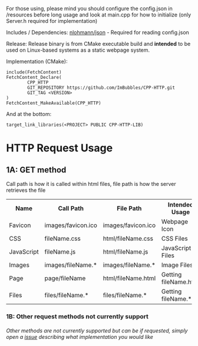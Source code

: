 For those using, please mind you should configure the config.json in /resources before long usage and look at main.cpp for how to initialize (only Server.h required for implementation)

Includes / Dependencies:
[nlohmann/json](https://github.com/nlohmann/json) - Required for reading config.json

Release:
Release binary is from CMake executable build and **intended** to be used on Linux-based systems as a static webpage system.

Implementation (CMake):
```
include(FetchContent)
FetchContent_Declare(
        CPP_HTTP
        GIT_REPOSITORY https://github.com/ImBubbles/CPP-HTTP.git
        GIT_TAG <VERSION>
)
FetchContent_MakeAvailable(CPP_HTTP)
```
And at the bottom:
```
target_link_libraries(<PROJECT> PUBLIC CPP-HTTP-LIB)
```

<h1>HTTP Request Usage</h1>
<h2>1A: GET method</h3>
<p>Call path is how it is called within html files, file path is how the server retrieves the file</p>
<table>
  <tr>
    <th>Name</th>
    <th>Call Path</th>
    <th>File Path</th>
    <th>Intended Usage</th>
    <th>Forced Path</th>
  </tr>
  <tr>
    <td>Favicon</td>
    <td>images/favicon.ico</td>
    <td>images/favicon.ico</td>
    <td>Webpage Icon</td>
    <td>true</td>
  </tr>
  <tr>
    <td>CSS</td>
    <td>fileName.css</td>
    <td>html/fileName.css</td>
    <td>CSS Files</td>
    <td>true</td>
  </tr>
  <tr>
    <td>JavaScript</td>
    <td>fileName.js</td>
    <td>html/fileName.js</td>
    <td>JavaScript Files</td>
    <td>true</td>
  </tr>
  <tr>
    <td>Images</td>
    <td>images/fileName.*</td>
    <td>images/fileName.*</td>
    <td>Image Files</td>
    <td>false</td>
  </tr>
  <tr>
    <td>Page</td>
    <td>page/fileName</td>
    <td>html/fileName.html</td>
    <td>Getting fileName.html</td>
    <td>true</td>
  </tr>
  <tr>
    <td>Files</td>
    <td>files/fileName.*</td>
    <td>files/fileName.*</td>
    <td>Getting fileName.*</td>
    <td>false</td>
  </tr>
</table>
<h3>1B: Other request methods not currently support</h3>
<h6>Other methods are not currently supported but can be if requested, simply open a <a href="https://github.com/ImBubbles/CPP-HTTP/issues">issue</a> describing what implementation you would like</p>
